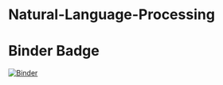 # Natural-Language-Processing


# Binder Badge
[![Binder](https://mybinder.org/badge_logo.svg)](https://mybinder.org/v2/gh/FranjoHHZ/Natural-Language-Processing/HEAD?labpath=3-Nlp_Projekt-Loesung.ipynb)
